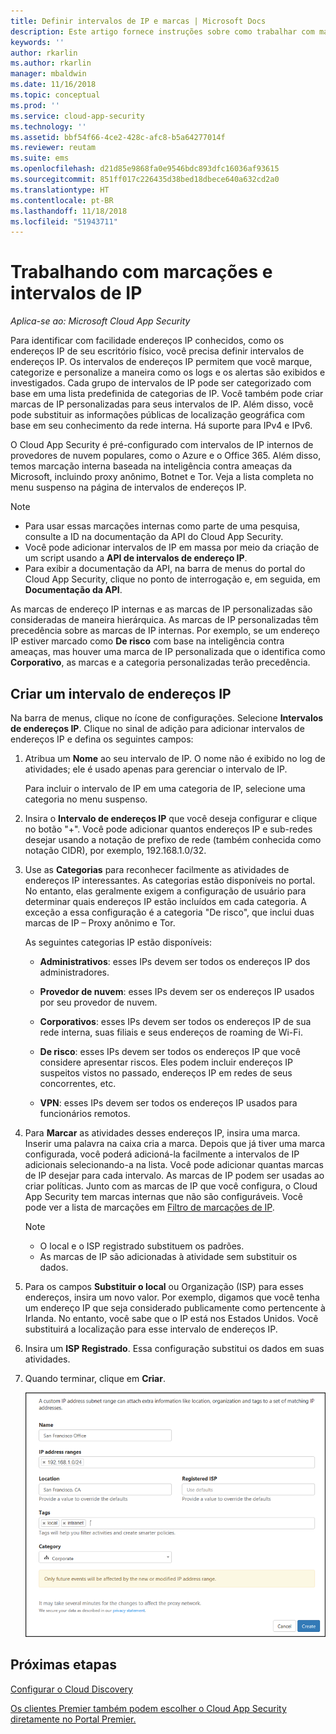 ```yaml
---
title: Definir intervalos de IP e marcas | Microsoft Docs
description: Este artigo fornece instruções sobre como trabalhar com marcas de IP e categorias de IP.
keywords: ''
author: rkarlin
ms.author: rkarlin
manager: mbaldwin
ms.date: 11/16/2018
ms.topic: conceptual
ms.prod: ''
ms.service: cloud-app-security
ms.technology: ''
ms.assetid: bbf54f66-4ce2-428c-afc8-b5a64277014f
ms.reviewer: reutam
ms.suite: ems
ms.openlocfilehash: d21d85e9868fa0e9546bdc893dfc16036af93615
ms.sourcegitcommit: 851ff017c226435d38bed18dbece640a632cd2a0
ms.translationtype: HT
ms.contentlocale: pt-BR
ms.lasthandoff: 11/18/2018
ms.locfileid: "51943711"
---
```

#  <a name="IPtagsandRanges"></a> Trabalhando com marcações e intervalos de IP

*Aplica-se ao: Microsoft Cloud App Security*

Para identificar com facilidade endereços IP conhecidos, como os endereços IP de seu escritório físico, você precisa definir intervalos de endereços IP. Os intervalos de endereços IP permitem que você marque, categorize e personalize a maneira como os logs e os alertas são exibidos e investigados. Cada grupo de intervalos de IP pode ser categorizado com base em uma lista predefinida de categorias de IP. Você também pode criar marcas de IP personalizadas para seus intervalos de IP. Além disso, você pode substituir as informações públicas de localização geográfica com base em seu conhecimento da rede interna. Há suporte para IPv4 e IPv6. 

O Cloud App Security é pré-configurado com intervalos de IP internos de provedores de nuvem populares, como o Azure e o Office 365. Além disso, temos marcação interna baseada na inteligência contra ameaças da Microsoft, incluindo proxy anônimo, Botnet e Tor. Veja a lista completa no menu suspenso na página de intervalos de endereços IP.

> [!NOTE]
> - Para usar essas marcações internas como parte de uma pesquisa, consulte a ID na documentação da API do Cloud App Security. 
> - Você pode adicionar intervalos de IP em massa por meio da criação de um script usando a **API de intervalos de endereço IP**. 
> - Para exibir a documentação da API, na barra de menus do portal do Cloud App Security, clique no ponto de interrogação e, em seguida, em **Documentação da API**.


As marcas de endereço IP internas e as marcas de IP personalizadas são consideradas de maneira hierárquica. As marcas de IP personalizadas têm precedência sobre as marcas de IP internas. Por exemplo, se um endereço IP estiver marcado como **De risco** com base na inteligência contra ameaças, mas houver uma marca de IP personalizada que o identifica como **Corporativo**, as marcas e a categoria personalizadas terão precedência.

## <a name="create-an-ip-address-range"></a>Criar um intervalo de endereços IP 

Na barra de menus, clique no ícone de configurações. Selecione **Intervalos de endereços IP**. Clique no sinal de adição para adicionar intervalos de endereços IP e defina os seguintes campos:  

  
1. Atribua um **Nome** ao seu intervalo de IP. O nome não é exibido no log de atividades; ele é usado apenas para gerenciar o intervalo de IP.  
  
     Para incluir o intervalo de IP em uma categoria de IP, selecione uma categoria no menu suspenso.  
  
2. Insira o **Intervalo de endereços IP** que você deseja configurar e clique no botão "+". Você pode adicionar quantos endereços IP e sub-redes desejar usando a notação de prefixo de rede (também conhecida como notação CIDR), por exemplo, 192.168.1.0/32.  
  
3. Use as **Categorias** para reconhecer facilmente as atividades de endereços IP interessantes. As categorias estão disponíveis no portal. No entanto, elas geralmente exigem a configuração de usuário para determinar quais endereços IP estão incluídos em cada categoria. A exceção a essa configuração é a categoria "De risco", que inclui duas marcas de IP – Proxy anônimo e Tor.  
  
     As seguintes categorias IP estão disponíveis:  
  
    - **Administrativos**: esses IPs devem ser todos os endereços IP dos administradores.  
  
    - **Provedor de nuvem**: esses IPs devem ser os endereços IP usados por seu provedor de nuvem.
  
    - **Corporativos**: esses IPs devem ser todos os endereços IP de sua rede interna, suas filiais e seus endereços de roaming de Wi-Fi.  
  
    - **De risco**: esses IPs devem ser todos os endereços IP que você considere apresentar riscos. Eles podem incluir endereços IP suspeitos vistos no passado, endereços IP em redes de seus concorrentes, etc.  
  
    - **VPN**: esses IPs devem ser todos os endereços IP usados para funcionários remotos.
  
4. Para **Marcar** as atividades desses endereços IP, insira uma marca. Inserir uma palavra na caixa cria a marca. Depois que já tiver uma marca configurada, você poderá adicioná-la facilmente a intervalos de IP adicionais selecionando-a na lista. Você pode adicionar quantas marcas de IP desejar para cada intervalo. As marcas de IP podem ser usadas ao criar políticas.  Junto com as marcas de IP que você configura, o Cloud App Security tem marcas internas que não são configuráveis. Você pode ver a lista de marcações em [Filtro de marcações de IP](activity-filters.md).  
    > [!NOTE]  
    > - O local e o ISP registrado substituem os padrões.
    > - As marcas de IP são adicionadas à atividade sem substituir os dados.

5. Para os campos **Substituir o local** ou Organização (ISP) para esses endereços, insira um novo valor. Por exemplo, digamos que você tenha um endereço IP que seja considerado publicamente como pertencente à Irlanda. No entanto, você sabe que o IP está nos Estados Unidos. Você substituirá a localização para esse intervalo de endereços IP.  
  
6. Insira um **ISP Registrado**. Essa configuração substitui os dados em suas atividades.  
 
7. Quando terminar, clique em **Criar**.  
  
     ![intervalo de newipaddress](./media/newipaddress-range.png "intervalo de newipaddress")  


## <a name="next-steps"></a>Próximas etapas
[Configurar o Cloud Discovery](set-up-cloud-discovery.md)   

[Os clientes Premier também podem escolher o Cloud App Security diretamente no Portal Premier.](https://premier.microsoft.com/)  
  
  